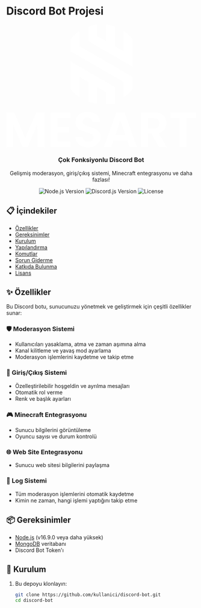 # Discord Bot Projesi

<div align="center">
 <svg class="logo" viewBox="0 0 136.01 88.06" xmlns="http://www.w3.org/2000/svg">
                <g>
                    <path fill="#fff" d="M90.51,37.48v8.78c-1.09,1.36-2.32,2.61-3.64,3.74-.2.17-.4.34-.6.49-.67.55-1.37,1.06-2.1,1.55v-10.92l-3.17-1.83-2.54-1.47-.63-.36-3.17-1.82-3.17-1.83-3.16-1.83h0l-.84-.49-2.32-1.34-3.16-1.82-3.17-1.83-2.31-1.34-.86-.49-3.17-1.82-3.17-1.83-3.17-1.83v-8.77c1.1-1.36,2.32-2.61,3.64-3.75.21-.17.41-.34.61-.5.67-.55,1.37-1.06,2.08-1.54v10.92l3.16,1.82h0l2.55,1.48.62.35,3.17,1.83,3.17,1.83,3.17,1.83.84.49,2.32,1.34,3.17,1.83,3.17,1.82,2.32,1.34.85.49,3.17,1.83,3.16,1.83,3.17,1.83Z"></path>
                    <path fill="#fff" d="M90.51,10.4v19.76l-3.17-1.82-3.17-1.83-2.32-1.34-.85-.49-3.17-1.83-3.16-1.82-3.17-1.83-.61-.35-2.55-1.47-3.17-1.83-3.17-1.83-2.1-1.21-1.07-.62V1.45c1.62-.58,3.31-1,5.06-1.28.42-.07.85-.13,1.28-.17v8.21l3.17,1.83,3.16,1.83V0c.44.04.86.1,1.29.16,1.73.28,3.42.71,5.04,1.28v14.09l3.17,1.83,2.55,1.48.61.35V4.61c.72.49,1.42,1,2.1,1.55.21.16.41.32.61.5,1.32,1.13,2.54,2.38,3.63,3.73Z"></path>
                    <path fill="#fff" d="M77.84,44.78v12.04h-6.33v-8.39l-3.16-1.82-3.17-1.83v11.87c-.43-.04-.86-.1-1.28-.17-1.74-.27-3.43-.7-5.06-1.28v-14.09l-3.16-1.82-2.55-1.47-.63-.36v14.57c-.72-.49-1.41-1-2.08-1.54-.21-.16-.41-.32-.61-.5-1.32-1.13-2.55-2.39-3.65-3.75v-19.74l3.17,1.83,3.17,1.82,2.32,1.34.85.49,3.16,1.83,3.17,1.83,3.16,1.82.63.36,2.55,1.47,3.16,1.82,3.17,1.83,2.1,1.21,1.07.62Z"></path>
                </g>
                <g>
                    <path fill="#fff" d="M27.08,62.98v24.84h-4.98v-16.16l-6.65,16.16h-3.77l-6.69-16.16v16.16H0v-24.84h5.66l7.9,18.47,7.9-18.47h5.62Z"></path>
                    <path fill="#fff" d="M36.62,67v6.23h8.36v3.95h-8.36v6.58h9.43v4.06h-14.41v-24.88h14.41v4.06h-9.43Z"></path>
                    <path fill="#fff" d="M54.11,87.17c-1.39-.59-2.49-1.45-3.29-2.56-.81-1.12-1.22-2.43-1.25-3.95h5.34c.07,1.02.43,1.83,1.09,2.42.65.59,1.55.89,2.69.89s2.08-.28,2.74-.84c.66-.56,1-1.29,1-2.19,0-.74-.23-1.34-.68-1.81-.45-.47-1.01-.85-1.69-1.12-.68-.27-1.61-.57-2.79-.91-1.61-.47-2.92-.94-3.93-1.41-1.01-.46-1.87-1.16-2.6-2.1-.72-.94-1.09-2.19-1.09-3.75,0-1.47.37-2.75,1.1-3.84.73-1.09,1.77-1.93,3.1-2.51,1.33-.58,2.85-.87,4.55-.87,2.56,0,4.64.62,6.25,1.87,1.6,1.25,2.48,2.98,2.65,5.21h-5.48c-.05-.85-.41-1.56-1.09-2.12-.68-.56-1.57-.84-2.69-.84-.97,0-1.75.25-2.33.75-.58.5-.87,1.22-.87,2.17,0,.66.22,1.22.66,1.65.44.44.98.79,1.64,1.07.65.27,1.57.59,2.76.94,1.61.48,2.93.95,3.95,1.42s1.9,1.19,2.63,2.13c.74.95,1.1,2.19,1.1,3.74,0,1.33-.34,2.56-1.03,3.7-.69,1.14-1.7,2.05-3.02,2.72s-2.91,1.01-4.73,1.01c-1.73,0-3.29-.3-4.68-.89Z"></path>
                    <path fill="#fff" d="M86.76,83.08h-9.89l-1.64,4.73h-5.23l8.93-24.88h5.8l8.93,24.88h-5.27l-1.64-4.73ZM85.41,79.1l-3.59-10.39-3.59,10.39h7.19Z"></path>
                    <path fill="#fff" d="M109.46,87.81l-5.48-9.68h-2.35v9.68h-4.98v-24.84h9.32c1.92,0,3.56.34,4.91,1.01,1.35.68,2.37,1.59,3.04,2.74.68,1.15,1.01,2.44,1.01,3.86,0,1.64-.48,3.11-1.42,4.43-.95,1.32-2.36,2.22-4.23,2.72l5.94,10.07h-5.77ZM101.63,74.4h4.16c1.35,0,2.36-.33,3.02-.98.66-.65,1-1.56,1-2.72s-.33-2.02-1-2.65c-.66-.63-1.67-.94-3.02-.94h-4.16v7.3Z"></path>
                    <path fill="#fff" d="M136.01,62.98v4.02h-6.62v20.82h-4.98v-20.82h-6.62v-4.02h18.22Z"></path>
                </g>
            </svg>
  <br>
  <h3>Çok Fonksiyonlu Discord Bot</h3>
  <p>Gelişmiş moderasyon, giriş/çıkış sistemi, Minecraft entegrasyonu ve daha fazlası!</p>
  
  <div>
    <img src="https://img.shields.io/badge/node.js-v16.9.0+-green.svg" alt="Node.js Version">
    <img src="https://img.shields.io/badge/discord.js-v14.0.0+-blue.svg" alt="Discord.js Version">
    <img src="https://img.shields.io/badge/license-MIT-red.svg" alt="License">
  </div>
</div>

## 📋 İçindekiler

- [Özellikler](#-özellikler)
- [Gereksinimler](#-gereksinimler)
- [Kurulum](#-kurulum)
- [Yapılandırma](#-yapılandırma)
- [Komutlar](#-komutlar)
- [Sorun Giderme](#-sorun-giderme)
- [Katkıda Bulunma](#-katkıda-bulunma)
- [Lisans](#-lisans)

## ✨ Özellikler

Bu Discord botu, sunucunuzu yönetmek ve geliştirmek için çeşitli özellikler sunar:

### 🛡️ Moderasyon Sistemi
- Kullanıcıları yasaklama, atma ve zaman aşımına alma
- Kanal kilitleme ve yavaş mod ayarlama
- Moderasyon işlemlerini kaydetme ve takip etme

### 🚪 Giriş/Çıkış Sistemi
- Özelleştirilebilir hoşgeldin ve ayrılma mesajları
- Otomatik rol verme
- Renk ve başlık ayarları

### 🎮 Minecraft Entegrasyonu
- Sunucu bilgilerini görüntüleme
- Oyuncu sayısı ve durum kontrolü

### 🌐 Web Site Entegrasyonu
- Sunucu web sitesi bilgilerini paylaşma

### 📝 Log Sistemi
- Tüm moderasyon işlemlerini otomatik kaydetme
- Kimin ne zaman, hangi işlemi yaptığını takip etme

## 📦 Gereksinimler

- [Node.js](https://nodejs.org/) (v16.9.0 veya daha yüksek)
- [MongoDB](https://www.mongodb.com/) veritabanı
- Discord Bot Token'ı

## 🚀 Kurulum

1. Bu depoyu klonlayın:
   ```bash
   git clone https://github.com/kullanici/discord-bot.git
   cd discord-bot

